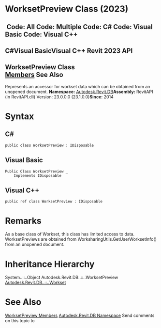 # WorksetPreview Class (2023)

﻿
 Code: All Code: Multiple Code: C# Code: Visual Basic Code: Visual C++   
---  
C#Visual BasicVisual C++
Revit 2023 API  
---  
WorksetPreview Class  
[Members](3357338c-2fbd-65de-edc2-7587ffd680ff.md "WorksetPreview Members") See Also  
---  
Represents an accessor for workset data which can be obtained from an unopened document. 
**Namespace:** [Autodesk.Revit.DB](87546ba7-461b-c646-cbb1-2cb8f5bff8b2.md "Autodesk.Revit.DB Namespace")**Assembly:** RevitAPI (in RevitAPI.dll) Version: 23.0.0.0 (23.1.0.0)**Since:** 2014 
# Syntax
C#  
---  
```text
public class WorksetPreview : IDisposable
```
  
Visual Basic  
---  
```text
Public Class WorksetPreview _
	Implements IDisposable
```
  
Visual C++  
---  
```text
public ref class WorksetPreview : IDisposable
```
  
# Remarks
As a base class of Workset, this class has limited access to data. WorksetPreviews are obtained from WorksharingUtils.GetUserWorksetInfo() from an unopened document. 
# Inheritance Hierarchy
System..::..Object Autodesk.Revit.DB..::..WorksetPreview [Autodesk.Revit.DB..::..Workset](aa8f7f05-16c7-2fbf-5004-d819a1fd0b6d.md "Workset Class")
# See Also
[WorksetPreview Members](3357338c-2fbd-65de-edc2-7587ffd680ff.md "WorksetPreview Members")
[Autodesk.Revit.DB Namespace](87546ba7-461b-c646-cbb1-2cb8f5bff8b2.md "Autodesk.Revit.DB Namespace")
Send comments on this topic to 